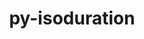 ---
title: "py-isoduration"
layout: cache
categories: [package, develop-2024-03-03]
meta: {"versions": ["20.11.0"], "compilers": ["gcc@=11.1.0", "gcc@=11.4.0", "gcc@=9.4.0", "oneapi@=2024.0.0"], "oss": ["ubuntu20.04", "ubuntu22.04"], "platforms": ["linux"], "targets": ["neoverse_v1", "neoverse_v2", "ppc64le", "x86_64_v3"], "stacks": ["data-vis-sdk", "e4s", "e4s-neoverse-v2", "e4s-neoverse_v1", "e4s-oneapi", "e4s-power", "root"], "num_specs": 6, "num_specs_by_stack": {"e4s-power": 1, "root": 6, "data-vis-sdk": 1, "e4s-neoverse_v1": 1, "e4s-neoverse-v2": 1, "e4s": 1, "e4s-oneapi": 1}}
spec_details: [{"hash": "7mtwddsy7iklc2rbeianhh42sxmn2prf", "compiler": "gcc@=9.4.0", "versions": ["20.11.0"], "os": "ubuntu20.04", "platform": "linux", "target": "ppc64le", "variants": ["build_system=python_pip"], "stacks": ["e4s-power", "root"], "size": "-", "tarball": "https://binaries.spack.io/develop-2024-03-03/build_cache/linux-ubuntu20.04-ppc64le/gcc-9.4.0/py-isoduration-20.11.0/linux-ubuntu20.04-ppc64le-gcc-9.4.0-py-isoduration-20.11.0-7mtwddsy7iklc2rbeianhh42sxmn2prf.spack"}, {"hash": "mjlorss6ohaxvfrxztzpai3uts74bxod", "compiler": "gcc@=11.1.0", "versions": ["20.11.0"], "os": "ubuntu20.04", "platform": "linux", "target": "x86_64_v3", "variants": ["build_system=python_pip"], "stacks": ["root", "data-vis-sdk"], "size": "-", "tarball": "https://binaries.spack.io/develop-2024-03-03/build_cache/linux-ubuntu20.04-x86_64_v3/gcc-11.1.0/py-isoduration-20.11.0/linux-ubuntu20.04-x86_64_v3-gcc-11.1.0-py-isoduration-20.11.0-mjlorss6ohaxvfrxztzpai3uts74bxod.spack"}, {"hash": "f5v3xowd7eftvrqyyzxfdd24ejxjp7xh", "compiler": "gcc@=11.4.0", "versions": ["20.11.0"], "os": "ubuntu22.04", "platform": "linux", "target": "neoverse_v1", "variants": ["build_system=python_pip"], "stacks": ["root", "e4s-neoverse_v1"], "size": "-", "tarball": "https://binaries.spack.io/develop-2024-03-03/build_cache/linux-ubuntu22.04-neoverse_v1/gcc-11.4.0/py-isoduration-20.11.0/linux-ubuntu22.04-neoverse_v1-gcc-11.4.0-py-isoduration-20.11.0-f5v3xowd7eftvrqyyzxfdd24ejxjp7xh.spack"}, {"hash": "4mwo2fgdzkmykw3shiazlaq7qxlgji2x", "compiler": "gcc@=11.4.0", "versions": ["20.11.0"], "os": "ubuntu22.04", "platform": "linux", "target": "neoverse_v2", "variants": ["build_system=python_pip"], "stacks": ["root", "e4s-neoverse-v2"], "size": "-", "tarball": "https://binaries.spack.io/develop-2024-03-03/build_cache/linux-ubuntu22.04-neoverse_v2/gcc-11.4.0/py-isoduration-20.11.0/linux-ubuntu22.04-neoverse_v2-gcc-11.4.0-py-isoduration-20.11.0-4mwo2fgdzkmykw3shiazlaq7qxlgji2x.spack"}, {"hash": "slf74sk3w7f4s3db75xmm6c3tet6uoug", "compiler": "gcc@=11.4.0", "versions": ["20.11.0"], "os": "ubuntu22.04", "platform": "linux", "target": "x86_64_v3", "variants": ["build_system=python_pip"], "stacks": ["e4s", "root"], "size": "-", "tarball": "https://binaries.spack.io/develop-2024-03-03/build_cache/linux-ubuntu22.04-x86_64_v3/gcc-11.4.0/py-isoduration-20.11.0/linux-ubuntu22.04-x86_64_v3-gcc-11.4.0-py-isoduration-20.11.0-slf74sk3w7f4s3db75xmm6c3tet6uoug.spack"}, {"hash": "dzfuguroa2vbroxnawpqfb6zmxon7rur", "compiler": "oneapi@=2024.0.0", "versions": ["20.11.0"], "os": "ubuntu22.04", "platform": "linux", "target": "x86_64_v3", "variants": ["build_system=python_pip"], "stacks": ["e4s-oneapi", "root"], "size": "-", "tarball": "https://binaries.spack.io/develop-2024-03-03/build_cache/linux-ubuntu22.04-x86_64_v3/oneapi-2024.0.0/py-isoduration-20.11.0/linux-ubuntu22.04-x86_64_v3-oneapi-2024.0.0-py-isoduration-20.11.0-dzfuguroa2vbroxnawpqfb6zmxon7rur.spack"}]
---